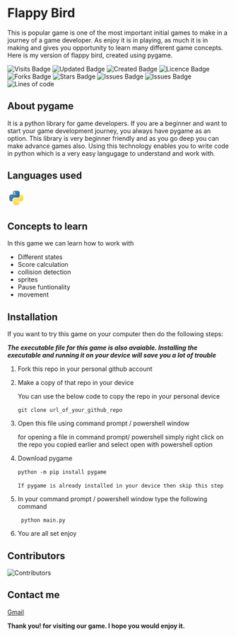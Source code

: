 # Flappy Bird
This is popular game is one of the most important initial games to make in a journey of a game developer.
As enjoy it is in playing, as much it is in making and gives you opportunity to learn many different game concepts.
Here is my version of flappy bird, created using pygame.

![Visits Badge](https://badges.pufler.dev/visits/Rishikesh-kumar-7258/flappyBird)
![Updated Badge](https://badges.pufler.dev/updated/Rishikesh-kumar-7258/flappyBird)
![Created Badge](https://badges.pufler.dev/created/Rishikesh-kumar-7258/flappyBird)
![Licence Badge](https://img.shields.io/github/license/Rishikesh-kumar-7258/flappyBird?style=flat-square)
![Forks Badge](https://img.shields.io/github/forks/Rishikesh-kumar-7258/flappyBird?style=flat-square)
![Stars Badge](https://img.shields.io/github/stars/Rishikesh-kumar-7258/flappyBird?style=flat-square)
![Issues Badge](https://img.shields.io/github/issues/Rishikesh-kumar-7258/flappyBird?style=flat-square)
![Issues Badge](https://img.shields.io/github/issues-pr/Rishikesh-kumar-7258/flappyBird?style=flat-square)
![Lines of code](https://img.shields.io/tokei/lines/github/Rishikesh-kumar-7258/flappyBird?style=flat-square)

## About pygame
It is a python library for game developers. If you are a beginner and want to start your game development journey, you always have pygame as an option. This library is very beginner friendly and as you go deep you can make advance games also. Using this technology enables you to write code in python which is a very easy langugage to understand and work with.

## Languages used
<p align="left">
<img src="https://raw.githubusercontent.com/devicons/devicon/master/icons/python/python-original.svg"alt="python" width="40"/>  <a href="https://reactjs.org/" target="_blank"></a>
<p>

## Concepts to learn
In this game we can learn how to work with 
* Different states
* Score calculation
* collision detection 
* sprites 
* Pause funtionality
* movement

## Installation
If you want to try this game on your computer then do the following steps:

***The executable file for this game is also avaiable. Installing the executable and running it on your device will save you a lot of trouble***

1. Fork this repo in your personal github account
2. Make a copy of that repo in your device

    You can use the below code to copy the repo in your personal device
    ```
    git clone url_of_your_github_repo
    ```
3. Open this file using command prompt / powershell window

    for opening a file in command prompt/ powershell simply right click on the repo you copied earlier and select open with powershell option
4. Download pygame 
    ```
    python -m pip install pygame
    ```
    `If pygame is already installed in your device then skip this step`
5. In your command prompt / powershell window type the following command
    ```
     python main.py
    ```

6. You are all set enjoy

## Contributors
![Contributors](https://contrib.rocks/image?repo=Rishikesh-kumar-7258/flappyBird)

## Contact me
[Gmail](mailto:rishi7258prince@gmail.com)

**Thank you! for visiting our game. I hope you would enjoy it.**